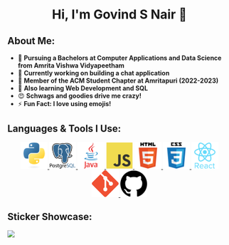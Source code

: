 <h1 align="center">Hi, I'm Govind S Nair 👋</h1>

## About Me:
- 🌱 **Pursuing a Bachelors at Computer Applications and Data Science from Amrita Vishwa Vidyapeetham**
- 🔭 **Currently working on building a chat application**
- 🤝 **Member of the ACM Student Chapter at Amritapuri (2022-2023)**
- 🤔 **Also learning Web Development and SQL**
- 😍 **Schwags and goodies drive me crazy!**
- ⚡ **Fun Fact: I love using emojis!**

## Languages & Tools I Use:
<div align="center">
  <a href="https://www.python.org" target="_blank">
    <img src="https://github.com/Govind-S-Nair/Govind-S-Nair/blob/main/Logos/Python.png" alt="Python" height="60"/>
  </a>
  <a href="https://www.postgresql.org" target="_blank">
    <img src="https://github.com/Govind-S-Nair/Govind-S-Nair/blob/main/Logos/PostgreSQL.png" alt="PostgreSQL" height="60"/>
  </a>
  <a href="https://www.java.com" target="_blank">
    <img src="https://github.com/Govind-S-Nair/Govind-S-Nair/blob/main/Logos/Java.png" alt="Java" height="60"/>
  </a>
  <a href="https://developer.mozilla.org/en-US/docs/Web/JavaScript" target="_blank">
    <img src="https://github.com/Govind-S-Nair/Govind-S-Nair/blob/main/Logos/JavaScript.png" alt="JavaScript" height="60"/>
  </a>
  <a href="https://developer.mozilla.org/en-US/docs/Web/HTML" target="_blank">
    <img src="https://github.com/Govind-S-Nair/Govind-S-Nair/blob/main/Logos/HTML.png" alt="HTML5" height="60"/>
  </a>
  <a href="https://developer.mozilla.org/en-US/docs/Web/CSS" target="_blank">
    <img src="https://github.com/Govind-S-Nair/Govind-S-Nair/blob/main/Logos/CSS.png" alt="CSS3" height="60"/>
  </a>
  <a href="https://react.dev" target="_blank">
    <img src="https://github.com/Govind-S-Nair/Govind-S-Nair/blob/main/Logos/React.png" alt="React" height="60"/>
  </a>
  <a href="https://git-scm.com" target="_blank">
    <img src="https://github.com/Govind-S-Nair/Govind-S-Nair/blob/main/Logos/Git.png" alt="Git" height="60"/>
  </a>
  <a href="https://github.com">
    <img src="https://github.com/Govind-S-Nair/Govind-S-Nair/blob/main/Logos/GitHub.png" alt="GitHub" height="60">
  </a>
</div>

<!-- ## GitHub Statistics:
<div class="stats" align="center">
  <img src="https://github-readme-stats.vercel.app/api?username=Govind-S-Nair&hide=stars&count_private=true&show_icons=true&theme=algolia&border_radius=20" alt="Govind's GitHub Stats"><br>
  <img src="https://streak-stats.demolab.com?user=Govind-S-Nair&count_private=true&theme=algolia&border_radius=20" alt="GitHub Streak"><br>
  <img src="https://github-readme-stats.vercel.app/api/top-langs/?username=Govind-S-Nair&layout=compact&show_icons=true&theme=algolia&border_radius=20" alt="Most Used Languages">
</div> -->

## Sticker Showcase:
<div>
  <img src="https://holopin.io/api/user/board?user=g0v1nd"/>
</div>

